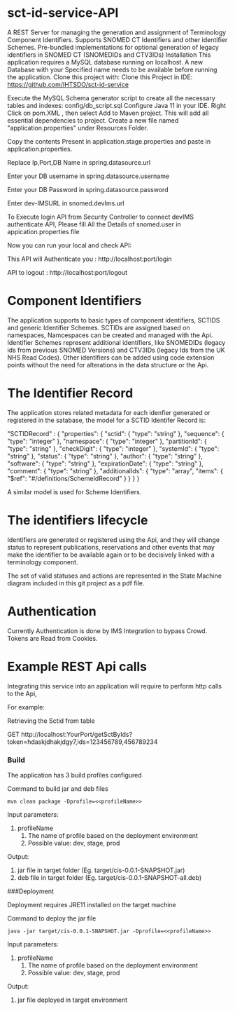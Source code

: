 # sct-id-service-API   
A REST Server for managing the generation and assignment of Terminology Component Identifiers. Supports SNOMED CT Identifiers and other identifier Schemes. Pre-bundled implementations for optional generation of legacy identifiers in SNOMED CT (SNOMEDIDs and CTV3IDs)
Installation
This application requires a MySQL database running on localhost. A new Database with your Specified name needs to be available before running the application.
Clone this project with:
Clone this Project in IDE: https://github.com/IHTSDO/sct-id-service

Execute the MySQL Schema generator script to create all the necessary tables and indexes:
config/db_script.sql
Configure Java 11 in your IDE.
Right Click on pom.XML , then select Add to Maven project. This will add all essential dependencies to project.
Create a new file named "application.properties" under Resources Folder.

Copy the contents Present in application.stage.properties and paste in application.properties.

Replace Ip,Port,DB Name in spring.datasource.url

Enter your DB username in spring.datasource.username

Enter your DB Password in spring.datasource.password

Enter dev-IMSURL in snomed.devIms.url

To Execute login API from Security Controller to connect devIMS authenticate API,
Please fill All the Details of snomed.user in appication.properties file

Now you can run your local and check API:

This API will Authenticate you : http://localhost:port/login

API to logout : http://localhost:port/logout

# Component Identifiers
The application supports to basic types of component identifiers, SCTIDS and generic Identifier Schemes. SCTIDs are assigned based on namespaces, Namcespaces can be created and managed with the Api. Identifier Schemes represent additional identifiers, like SNOMEDIDs (legacy ids from previous SNOMED Versions) and CTV3IDs (legacy Ids from the UK NHS Read Codes). Other identifiers can be added using code extension points without the need for alterations in the data structure or the Api.

# The Identifier Record

The application stores related metadata for each idenfier generated or registered in the satabase, the model for a SCTID Identifer Record is:

"SCTIDRecord" : {
            "properties": {
                "sctid": {
                    "type": "string"
                },
                "sequence": {
                    "type": "integer"
                },
                "namespace": {
                    "type": "integer"
                },
                "partitionId": {
                    "type": "string"
                },
                "checkDigit": {
                    "type": "integer"
                },
                "systemId": {
                    "type": "string"
                },
                "status": {
                    "type": "string"
                },
                "author": {
                    "type": "string"
                },
                "software": {
                    "type": "string"
                },
                "expirationDate": {
                    "type": "string"
                },
                "comment": {
                    "type": "string"
                },
                "additionalIds": {
                  "type": "array",
                  "items": {
                    "$ref": "#/definitions/SchemeIdRecord"
                  }
                }
            }
        }
        
A similar model is used for Scheme Identifiers.

# The identifiers lifecycle

Identifiers are generated or registered using the Api, and they will change status to represent publications, reservations and other events that may make the identifier to be available again or to be decisively linked with a terminology component.

The set of valid statuses and actions are represented in the State Machine diagram included in this git project as a pdf file.

# Authentication

Currently Authentication is done by IMS Integration to bypass Crowd. Tokens are Read from Cookies.

# Example REST Api calls

Integrating this service into an application will require to perform http calls to the Api, 

For example:

Retrieving the Sctid from table

GET http://localhost:YourPort/getSctByIds?token=hdaskjdhakjdgy7,ids=123456789,456789234


### Build

The application has 3 build profiles configured

Command to build jar and deb files

`mvn clean package -Dprofile=<<profileName>>`

Input parameters:
1) profileName
   1) The name of profile based on the deployment environment
   2) Possible value: dev, stage, prod

Output:
1) jar file in target folder (Eg. target/cis-0.0.1-SNAPSHOT.jar)
2) deb file in target folder (Eg. target/cis-0.0.1-SNAPSHOT-all.deb)


###Deployment

Deployment requires JRE11 installed on the target machine

Command to deploy the jar file

`java -jar target/cis-0.0.1-SNAPSHOT.jar -Dprofile=<<profileName>>`

Input parameters:
1) profileName
    1) The name of profile based on the deployment environment
    2) Possible value: dev, stage, prod

Output:
1) jar file deployed in target environment